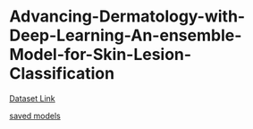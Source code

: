 # Advancing-Dermatology-with-Deep-Learning-An-ensemble-Model-for-Skin-Lesion-Classification

[Dataset Link](https://dataverse.harvard.edu/dataset.xhtml?persistentId=doi:10.7910/DVN/DBW86T)


[saved models](https://drive.google.com/drive/folders/1m_LB7LCIpt5IOYn0U44C71PBRHufhoLw?usp=sharing)
